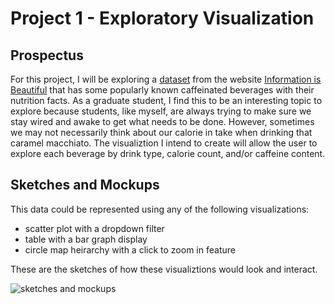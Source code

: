 # Project 1 - Exploratory Visualization

## Prospectus

For this project, I will be exploring a [dataset](https://docs.google.com/spreadsheets/d/1KYMUjrCulPtpUHwep9bVvsBvmVsDEbucdyRZ5uHCDxw/edit?hl%3Den_GB%26hl%3Den_GB#gid=1656295783) from the website [Information is Beautiful](https://informationisbeautiful.net/data/) that has some popularly known caffeinated beverages with their nutrition facts. As a graduate student, I find this to be an interesting topic to explore because students, like myself, are always trying to make sure we stay wired and awake to get what needs to be done. However, sometimes we may not necessarily think about our calorie in take when drinking that caramel macchiato. The visualiztion I intend to create will allow the user to explore each beverage by drink type, calorie count, and/or caffeine content.

## Sketches and Mockups

This data could be represented using any of the following visualizations:

- scatter plot with a dropdown filter
- table with a bar graph display
- circle map heirarchy with a click to zoom in feature

These are the sketches of how these visualiztions would look and interact.

![sketches and mockups]("https://github.com/mlissade/Interactive-Data-Visualization-Portfolio/blob/master/project1/sketches.PNG?raw=true")
